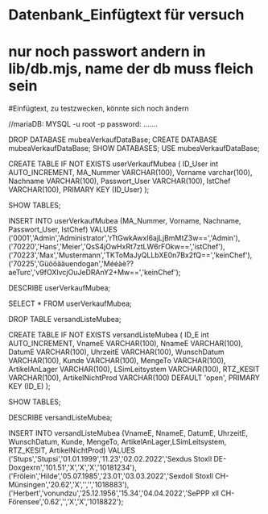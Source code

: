 # Datenbank_Einfügtext für versuch
# nur noch passwort andern in lib/db.mjs, name der db muss fleich sein
#Einfügtext, zu testzwecken, könnte sich noch ändern

//mariaDB:
MYSQL -u root -p
password: .......


DROP DATABASE mubeaVerkaufDataBase;
CREATE DATABASE mubeaVerkaufDataBase;
SHOW DATABASES;
USE mubeaVerkaufDataBase;

 
CREATE TABLE IF NOT EXISTS userVerkaufMubea (
ID_User int AUTO_INCREMENT,
MA_Nummer VARCHAR(100),
Vorname varchar(100),
Nachname VARCHAR(100),
Passwort_User VARCHAR(100),
IstChef VARCHAR(100),
PRIMARY KEY (ID_User)
);

 
SHOW TABLES;

INSERT INTO userVerkaufMubea
(MA_Nummer, Vorname, Nachname, Passwort_User, IstChef)
VALUES 
('0001','Admin','Administrator','rTtGwkAwxI6ajLjBmMtZ3w==','Admin'),
('70220','Hans','Meier','QsS4jOwHxRt7ztLW6rFOkw==','istChef'),
('70223','Max','Mustermann','TKToMaJyQLLbXE0n7Bx2fQ==','keinChef'),
('70225','Güööääuendogan','Mééàè??aeTurc','v9fOXIvcjOuJeDRAnY2+Mw==','keinChef');

 
DESCRIBE userVerkaufMubea;

SELECT * FROM userVerkaufMubea;





DROP TABLE versandListeMubea;

CREATE TABLE IF NOT EXISTS versandListeMubea (
ID_E int AUTO_INCREMENT, 
VnameE VARCHAR(100),
NnameE VARCHAR(100),
DatumE VARCHAR(100),
UhrzeitE VARCHAR(100),
WunschDatum VARCHAR(100),
Kunde VARCHAR(100),
MengeTo VARCHAR(100),
ArtikelAnLager VARCHAR(100),
LSimLeitsystem VARCHAR(100),
RTZ_KESIT VARCHAR(100),
ArtikelNichtProd VARCHAR(100)  DEFAULT 'open',
PRIMARY KEY (ID_E)
);

SHOW TABLES;

DESCRIBE versandListeMubea;

INSERT INTO versandListeMubea
(VnameE, NnameE, DatumE, UhrzeitE, WunschDatum, Kunde, MengeTo, ArtikelAnLager,LSimLeitsystem, RTZ_KESIT, ArtikelNichtProd)
VALUES 
('Stups','Stupsi','01.01.1999','11.23','02.02.2022','Sexdus Stoxll DE-Doxgexrn','101.51','X','X','X','10181234'),
('Frölein','Hilde','05.07.1985','23.01','03.03.2022','Sexdoll Stoxll CH-Münsingen','20.62','X','','','1018883'),
('Herbert','vonundzu','25.12.1956','15.34','04.04.2022','SePPP xll CH-Förensee','0.62','','X','X','1018822');
